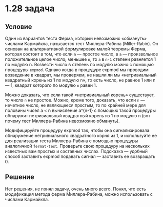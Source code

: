 # 1.28 задача

## Условие

Один из вариантов теста Ферма, который невозможно «обмануть» числами Кармайкла, называется тест Миллера-Рабина (Miller-Rabin). Он основан на альтернативной формулировке малой теоремы Ферма, которая состоит в том, что если `n` — простое число, а `a` — произвольное положительное целое число, меньшее `n`, то `a` в `n-1` степени равняется 1 по модулю n. Возвести число в степень по модулю можно с помощью процедуры `expmod`. Однако когда в процедуре expmod мы проводим возведение в квадрат, мы проверяем, не нашли ли мы «нетривиальный квадратный корень из 1 по модулю n», то есть число, не равное 1 или n — 1, квадрат которого по модулю `n` равен 1.

Можно доказать, что если такой «нетривиальный корень» существует, то число `n` не простое. Можно, кроме того, доказать, что если `n` — нечетное число, не являющееся простым, то по крайней мере для половины чисел a < n вычисление a^{n-1} с помощью такой процедуры обнаружит нетривиальный квадратный корень из 1 по модулю n (вот почему тест Миллера-Рабина невозможно обмануть).

Модифицируйте процедуру expmod так, чтобы она сигнализировала обнаружение нетривиального квадратного корня из 1, и используйте ее для реализации теста Миллера-Рабина с помощью процедуры аналогичной `fermat-test`. Проверьте свою процедуру на нескольких известных вам простых и составных числах. Подсказка — удобный способ заставить expmod подавать сигнал — заставить ее возвращать 0.

## Решение

Нет решения, не понял задачу, очень много всего. Понял, что есть модификация метода ферма Миллера-Рабина, можно использовать с числами Кармайкла.
